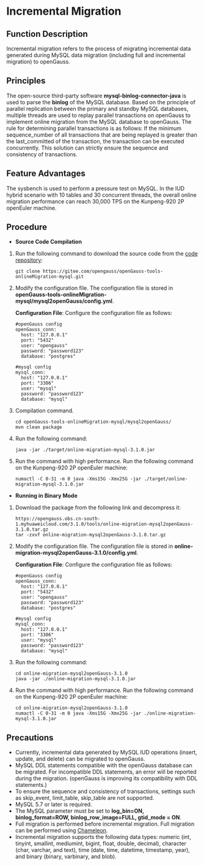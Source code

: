 # Incremental Migration<a name="EN-US_TOPIC_0000001347292416"></a>

## Function Description <a name="section41999541027"></a>

Incremental migration refers to the process of migrating incremental data generated during MySQL data migration (including full and incremental migration) to openGauss.

## Principles<a name="section75651553269"></a>

The open-source third-party software **mysql-binlog-connector-java** is used to parse the **binlog** of the MySQL database. Based on the principle of parallel replication between the primary and standby MySQL databases, multiple threads are used to replay parallel transactions on openGauss to implement online migration from the MySQL database to openGauss. The rule for determining parallel transactions is as follows: If the minimum sequence\_number of all transactions that are being replayed is greater than the last\_committed of the transaction, the transaction can be executed concurrently. This solution can strictly ensure the sequence and consistency of transactions.

## Feature Advantages<a name="section2124757135"></a>

The sysbench is used to perform a pressure test on MySQL. In the IUD hybrid scenario with 10 tables and 30 concurrent threads, the overall online migration performance can reach 30,000 TPS on the Kunpeng-920 2P openEuler machine.

## Procedure <a name="section102376152046"></a>

-   **Source Code Compilation**

1.  Run the following command to download the source code from the [code repository](https://gitee.com/opengauss/openGauss-tools-onlineMigration-mysql):

    ```
    git clone https://gitee.com/opengauss/openGauss-tools-onlineMigration-mysql.git
    ```

2.  Modify the configuration file. The configuration file is stored in **openGauss-tools-onlineMigration-mysql/mysql2openGauss/config.yml**.

    **Configuration File**: Configure the configuration file as follows:

    ```
    #openGauss config
    openGauss_conn:  
      host: "127.0.0.1"  
      port: "5432"  
      user: "opengauss"  
      password: "password123"  
      database: "postgres" 
    
    #mysql config
    mysql_conn:  
      host: "127.0.0.1"  
      port: "3306"  
      user: "mysql"  
      password: "password123"  
      database: "mysql"
    ```

3.  Compilation command.

    ```
    cd openGauss-tools-onlineMigration-mysql/mysql2openGauss/
    mvn clean package
    ```

4.  Run the following command:

    ```
    java -jar ./target/online-migration-mysql-3.1.0.jar
    ```

5.  Run the command with high performance. Run the following command on the Kunpeng-920 2P openEuler machine:

    ```
    numactl -C 0-31 -m 0 java -Xms15G -Xmx25G -jar ./target/online-migration-mysql-3.1.0.jar
    ```


-   **Running in Binary Mode**

1.  Download the package from the following link and decompress it:

    ```
    https://opengauss.obs.cn-south-1.myhuaweicloud.com/3.1.0/tools/online-migration-mysql2openGauss-3.1.0.tar.gz
    tar -zxvf online-migration-mysql2openGauss-3.1.0.tar.gz
    ```

2.  Modify the configuration file. The configuration file is stored in **online-migration-mysql2openGauss-3.1.0/config.yml**.

    **Configuration File**: Configure the configuration file as follows:

    ```
    #openGauss config
    openGauss_conn:  
      host: "127.0.0.1"  
      port: "5432"  
      user: "opengauss"  
      password: "password123"  
      database: "postgres" 
    
    #mysql config
    mysql_conn:  
      host: "127.0.0.1"  
      port: "3306"  
      user: "mysql"  
      password: "password123"  
      database: "mysql"
    ```

3.  Run the following command:

    ```
    cd online-migration-mysql2openGauss-3.1.0
    java -jar ./online-migration-mysql-3.1.0.jar
    ```

4.  Run the command with high performance. Run the following command on the Kunpeng-920 2P openEuler machine:

    ```
    cd online-migration-mysql2openGauss-3.1.0
    numactl -C 0-31 -m 0 java -Xms15G -Xmx25G -jar ./online-migration-mysql-3.1.0.jar
    ```


## Precautions<a name="section2940149112912"></a>

-   Currently, incremental data generated by MySQL IUD operations (insert, update, and delete) can be migrated to openGauss.
-   MySQL DDL statements compatible with the openGauss database can be migrated. For incompatible DDL statements, an error will be reported during the migration. (openGauss is improving its compatibility with DDL statements.)
-   To ensure the sequence and consistency of transactions, settings such as skip\_event, limit\_table, skip\_table are not supported.
-   MySQL 5.7 or later is required.
-   The MySQL parameter must be set to **log\_bin=ON, binlog\_format=ROW, binlog\_row\_image=FULL, gtid\_mode = ON**.
-   Full migration is performed before incremental migration. Full migration can be performed using [Chameleon](https://gitee.com/opengauss/openGauss-tools-chameleon).
-   Incremental migration supports the following data types: numeric (int, tinyint, smallint, mediumint, bigint, float, double, decimal), character (char, varchar, and text), time (date, time, datetime, timestamp, year), and binary (binary, varbinary, and blob).
